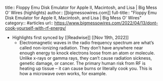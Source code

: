 title:: Floppy Emu Disk Emulator for Apple II, Macintosh, and Lisa | Big Mess O' Wires (highlights)
author:: [[bigmessowires.com]]
full-title:: "Floppy Emu Disk Emulator for Apple II, Macintosh, and Lisa | Big Mess O' Wires"
category:: #articles
url:: https://www.bigmessowires.com/2022/04/13/dont-cook-yourself-with-rf-energy/

- Highlights first synced by [[Readwise]] [[Nov 19th, 2022]]
	- Electromagnetic waves in the radio frequency spectrum are what’s called non-ionizing radiation. They don’t have anywhere near enough energy to knock electrons loose from an atom or molecule. Unlike x-rays or gamma rays, they can’t cause radiation sickness, genetic damage, or cancer. The primary human risk from RF is heating up tissue – it can cause burns or literally cook you. This is how a microwave oven works, for example.